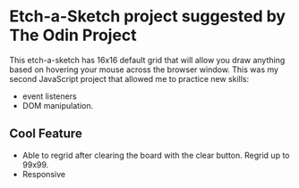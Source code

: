 # Etch-a-Sketch project suggested by The Odin Project
This etch-a-sketch has 16x16 default grid that will allow you draw anything based on hovering your mouse across the browser window.
This was my second JavaScript project that allowed me to practice new skills:
- event listeners
- DOM manipulation.

## Cool Feature
- Able to regrid after clearing the board with the clear button. Regrid up to 99x99.
- Responsive



